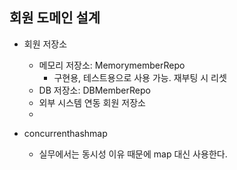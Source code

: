 ## 회원 도메인 설계

- 회원 저장소

  - 메모리 저장소: MemorymemberRepo
    - 구현용, 테스트용으로 사용 가능. 재부팅 시 리셋
  - DB 저장소: DBMemberRepo
  - 외부 시스템 연동 회원 저장소
  -

- concurrenthashmap
  - 실무에서는 동시성 이유 때문에 map 대신 사용한다.
